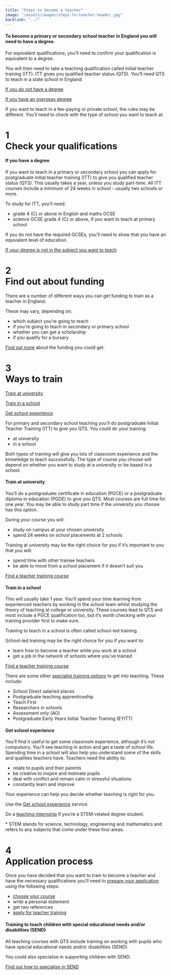 ```yaml
---
title: "Steps to become a teacher"
image: "/assets/images/steps-to-teacher-header.jpg"
backlink: "../"
---
```


<div class="content__left">
  
  <div class="content__left__header">
    <div class="content__left__header__icon icon-train-to-teach"></div>
    <div class="content__left__header__text">
      <h4>To become a primary or secondary school teacher in England you will need to have a degree.</h4>
      <p>For equivalent qualifications, you’ll need to confirm your qualification is equivalent to a degree.</p>
    </div>
  </div>

  <p>
    You will then need to take a teaching qualification called initial teacher training (ITT). ITT gives you qualified teacher status (QTS). You’ll need QTS to teach in a state school in England.
  </p>

  <p>
    <a href="./if-you-need-to-get-the-right-qualifications#if-you-dont-have-a-degree">If you do not have a degree</a>
  </p>

  <p>
    <a href="./if-you-need-to-get-the-right-qualifications#if-you-have-an-overseas-degree">If you have an overseas degree</a>
  </p>

  <p>
    If you want to teach in a fee-paying or private school, the rules may be different. You’ll need to check with the type of school you want to teach at.
  </p>

  <div class="steps-header">
    <h1>
      <div class="steps-header__number"><span>1</span></div>
      Check your qualifications
      <i class="fas fa-chevron-up"></i>
    </h1>
  </div>


  <h4>If you have a degree</h4>

  <p>
    If you want to teach in a primary or secondary school you can apply for postgraduate initial teacher training (ITT) to give you qualified teacher status (QTS).  This usually takes a year, unless you study part-time.  All ITT courses include a minimum of 24 weeks in school - usually two schools or more.
  </p>

  <p>
    To study for ITT, you’ll need:
  </p>

  <ul>
    <li>grade 4 (C) or above in English and maths GCSE</li>
    <li>science GCSE grade 4 (C) or above, if you want to teach at primary school</li>
  </ul>

  <p>
    If you do not have the required GCSEs, you’ll need to show that you have an equivalent level of education.
  </p>

  <a href="./if-you-need-to-get-the-right-qualifications#if-your-degree-is-not-in-the-subject-you-want-to-teach">If your degree is not in the subject you want to teach</a>

  <div class="steps-header">
    <h1>
      <div class="steps-header__number"><span>2</span></div>
      Find out about funding
      <i class="fas fa-chevron-up"></i>
    </h1>
  </div>

  <p>
    There are a number of different ways you can get funding to train as a teacher in England.  
  </p>

  <p>
    These may vary, depending on: 
  </p>

  <ul>
    <li>which subject you’re going to teach</li>
    <li>if you’re going to teach in secondary or primary school</li>
    <li>whether you can get a scholarship</li>
    <li>if you qualify for a bursary</li>
  </ul>

  <p>
    <a href="../funding-your-training">Find out more</a> about the funding you could get. 
  </p>

  <div class="steps-header">
    <h1>
      <div class="steps-header__number"><span>3</span></div>
      Ways to train
      <i class="fas fa-chevron-up"></i>
    </h1>
  </div>
  
  <p><a href="#train-at-university">Train at university</a></p>
  <p><a href="#train-in-a-school">Train in a school</a></p>
  <p><a href="#get-school-experience">Get school experience</a></p>

  <p>
    For primary and secondary school teaching you’ll do postgraduate Initial Teacher Training (ITT) to give you QTS. You could do your training:
  </p>

  <ul>
    <li>at university</li>
    <li>in a school</li>
  </ul>

  <p>
    Both types of training will give you lots of classroom experience and the knowledge to teach successfully. The type of course you choose will depend on whether you want to study at a university or be based in a school.
  </p>

  <h4><a id="train-at-university">Train at university</a></h4>

  <p>
    You’ll do a postgraduate certificate in education (PGCE) or a postgraduate diploma in education (PGDE) to give you QTS. Most courses are full time for one year. You may be able to study part time if the university you choose has this option.
  </p>

  <p>
    During your course you will:
  </p>

  <ul>
    <li>study on campus at your chosen university</li>
    <li>spend 24 weeks on school placements at 2 schools</li>
  </ul>

  <p>
    Training at university may be the right choice for you if it’s important to you that you will:
  </p>

  <ul>
    <li>spend time with other trainee teachers</li>
    <li>be able to move from a school placement if it doesn’t suit you</li>
  </ul>

  <p>
    <a href="https://www.gov.uk/find-postgraduate-teacher-training-courses">Find a teacher training course</a>
  </p>
  
  <h4><a id="train-in-a-school">Train in a school</a></h4>

  <p>
    This will usually take 1 year. You’ll spend your time learning from experienced teachers by working in the school team whilst studying the theory of teaching at college or university.  These courses lead to QTS and most include a PGCE qualification too, but it’s worth checking with your training provider first to make sure. 
  </p>

  <p>
    Training to teach in a school is often called school-led training.
  </p>

  <p>
    School-led training may be the right choice for you if you want to:
  </p>

  <ul>
    <li>learn how to become a teacher while you work at a school</li>
    <li>get a job in the network of schools where you’ve trained</li>
  </ul>

  <p>
    <a href="https://www.gov.uk/find-postgraduate-teacher-training-courses">Find a teacher training course</a>
  </p>

  <p>
    There are some other <a href="./if-you-need-to-get-the-right-qualifications#specialist-ways-to-get-into-teaching">specialist training options</a> to get into teaching. These include:
    <ul>
      <li>School Direct salaried places</li>
      <li>Postgraduate teaching apprenticeship</li>
      <li>Teach First</li>
      <li>Researchers in schools</li>
      <li>Assessment only (AO)</li>
      <li>Postgraduate Early Years Initial Teacher Training (EYITT)</li>
    </ul>
  </p>
  
  <h4><a id="get-school-experience">Get school experience</a></h4>
  
  <p>
    You’ll find it useful to get some classroom experience, although it’s not compulsory. You’ll see teaching in action and get a taste of school life. Spending time in a school will also help you understand some of the skills and qualities teachers have. Teachers need the ability to:
  </p>

  <ul>
    <li>relate to pupils and their parents</li>
    <li>be creative to inspire and motivate pupils</li>
    <li>deal with conflict and remain calm in stressful situations</li>
    <li>constantly learn and improve</li>
  </ul>

  <p>
    Your experience can help you decide whether teaching is right for you.
  </p>

  <p>
    Use the <a href="https://schoolexperience.education.gov.uk">Get school experience</a> service.
  </p>

  <p>
    Do a <a href="https://www.gov.uk/guidance/paid-internships-for-teaching">teaching internship</a> if you’re a STEM-related degree student.
  </p>

  <p>
    * STEM stands for science, technology, engineering and mathematics and refers to any subjects that come under these four areas.
  </p>

  <div class="steps-header">
    <h1>
      <div class="steps-header__number"><span>4</span></div>
      Application process
      <i class="fas fa-chevron-up"></i>
    </h1>
  </div>

  <p>
    Once you have decided that you want to train to become a teacher and have the necessary qualifications you’ll need to 
    <a href="https://qa.apply-for-teacher-training.education.gov.uk/candidate">prepare your application</a> using the following steps:
  </p>

  <ul>
    <li><a href="https://www.gov.uk/find-postgraduate-teacher-training-courses">choose your course</a></li>
    <li>write a personal statement</li>
    <li>get two references</li>
    <li><a href="https://qa.apply-for-teacher-training.education.gov.uk/candidate">apply for teacher training</a></li>
  </ul>

  <h4>Training to teach children with special educational needs and/or disabilities (SEND)</h4>

  <p>
    All teaching courses with QTS include training on working with pupils who have special educational needs and/or disabilities (SEND).
  </p>

  <p>
    You could also specialise in supporting children with SEND.
  </p>

  <a href="./choose-a-course-with-a-send-specialism">Find out how to specialise in SEND</a>
  
</div>

<div class="content__right">
</div>
